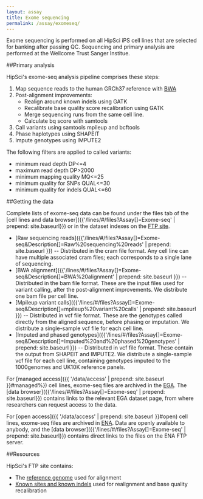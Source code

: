 ```yaml
---
layout: assay
title: Exome sequencing
permalink: /assay/exomeseq/
---
```


Exome sequencing is performed on all HipSci iPS cell lines that are selected for banking
after passing QC. Sequencing and primary analysis are performed at the
Wellcome Trust Sanger Institue.

##Primary analysis

HipSci's exome-seq analysis pipeline comprises these steps:

1. Map sequence reads to the human GRCh37 reference with [BWA](https://github.com/lh3/bwa)
2. Post-alignment improvements:
    * Realign around known indels using GATK
    * Recalibrate base quality score recalibration using GATK
    * Merge sequencing runs from the same cell line.
    * Calculate bq score with samtools
3. Call variants using samtools mpileup and bcftools
4. Phase haplotypes using SHAPEIT
5. Impute genotypes using IMPUTE2

The following filters are applied to called variants:

* minimum read depth DP<=4
* maximum read depth DP>2000
* minimum mapping quality MQ<=25
* minimum quality for SNPs QUAL<=30
* minimum quality for indels QUAL<=60

##Getting the data

Complete lists of exome-seq data can be found under the files tab of
the [cell lines and data browser]({{'/lines/#/files?Assay[]=Exome-seq' | prepend: site.baseurl}})
or in the dataset indexes on the [FTP site](ftp://ftp.hipsci.ebi.ac.uk/vol1/ftp/archive_datasets/).

* [Raw sequencing reads]({{'/lines/#/files?Assay[]=Exome-seq&Description[]=Raw%20sequencing%20reads' | prepend: site.baseurl }})
-- Distributed in the cram file format. Any cell line
can have multiple associated cram files; each corresponds to a single lane of sequencing.
* [BWA alignment]({{'/lines/#/files?Assay[]=Exome-seq&Description[]=BWA%20alignment' | prepend: site.baseurl }})
-- Distributed in the bam file format. These are the input files used for variant calling, after the post-alignment improvements.
We distribute one bam file per cell line.
* [Mpileup variant calls]({{'/lines/#/files?Assay[]=Exome-seq&Description[]=mpileup%20variant%20calls' | prepend: site.baseurl }})
-- Distributed in vcf file format. These are the genotypes called directly from the aligned sequence, before phasing or imputation.
We distribute a single-sample vcf file for each cell line.
* [Imputed and phased genotypes]({{'/lines/#/files?Assay[]=Exome-seq&Description[]=Imputed%20and%20phased%20genotypes' | prepend: site.baseurl }})
-- Distributed in vcf file format. These contain the output
from SHAPEIT and IMPUTE2. We distribute a single-sample vcf file for each cell line, containing
genotypes imputed to the 1000genomes and UK10K reference panels.

For [managed access]({{ '/data/access' | prepend: site.baseurl }}#managed%}) cell lines, exome-seq
files are archived in the [EGA](https://www.ebi.ac.uk/ega/). The
[data browser]({{'/lines/#/files?Assay[]=Exome-seq' | prepend: site.baseurl}}) contains
links to the relevant EGA dataset page, from where researchers can request access to the data.

For [open access]({{ '/data/access' | prepend: site.baseurl }}#open) cell lines, exome-seq files
are archived in [ENA](http://www.ebi.ac.uk/ena/data/view/ERP006946). Data are openly available
to anybody, and the [data browser]({{'/lines/#/files?Assay[]=Exome-seq' | prepend: site.baseurl}})
contains direct links to the files on the ENA FTP server.

##Resources

HipSci's FTP site contains:

* The [reference genome](ftp://ftp.hipsci.ebi.ac.uk/vol1/ftp/reference/) used for alignment
* [Known sites and known indels](ftp://ftp.hipsci.ebi.ac.uk/vol1/ftp/reference/) used for realignment and base quality recalibration
